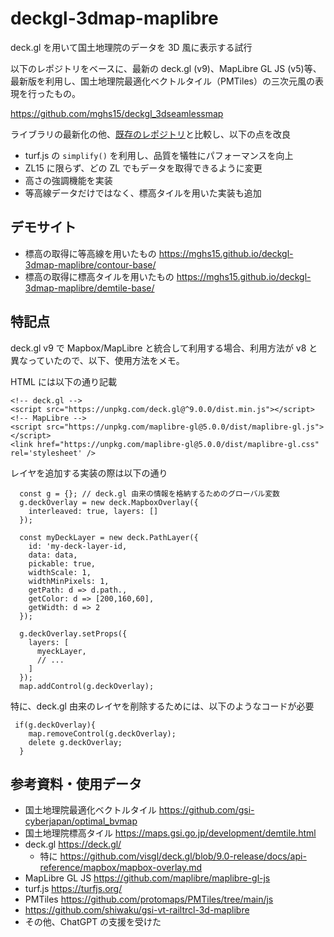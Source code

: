 # deckgl-3dmap-maplibre
deck.gl を用いて国土地理院のデータを 3D 風に表示する試行

以下のレポジトリをベースに、最新の deck.gl (v9)、MapLibre GL JS (v5)等、最新版を利用し、国土地理院最適化ベクトルタイル（PMTiles）の三次元風の表現を行ったもの。

https://github.com/mghs15/deckgl_3dseamlessmap

ライブラリの最新化の他、[既存のレポジトリ](https://github.com/mghs15/deckgl_3dseamlessmap)と比較し、以下の点を改良
* turf.js の `simplify()` を利用し、品質を犠牲にパフォーマンスを向上
* ZL15 に限らず、どの ZL でもデータを取得できるように変更
* 高さの強調機能を実装
* 等高線データだけではなく、標高タイルを用いた実装も追加

## デモサイト
* 標高の取得に等高線を用いたもの
  https://mghs15.github.io/deckgl-3dmap-maplibre/contour-base/
* 標高の取得に標高タイルを用いたもの
  https://mghs15.github.io/deckgl-3dmap-maplibre/demtile-base/
  
## 特記点

deck.gl v9 で Mapbox/MapLibre と統合して利用する場合、利用方法が v8 と異なっていたので、以下、使用方法をメモ。

HTML には以下の通り記載
```
<!-- deck.gl -->
<script src="https://unpkg.com/deck.gl@^9.0.0/dist.min.js"></script>
<!-- MapLibre -->
<script src="https://unpkg.com/maplibre-gl@5.0.0/dist/maplibre-gl.js"></script>
<link href="https://unpkg.com/maplibre-gl@5.0.0/dist/maplibre-gl.css" rel='stylesheet' />
```

レイヤを追加する実装の際は以下の通り
```
  const g = {}; // deck.gl 由来の情報を格納するためのグローバル変数
  g.deckOverlay = new deck.MapboxOverlay({
    interleaved: true, layers: []
  });

  const myDeckLayer = new deck.PathLayer({
    id: 'my-deck-layer-id,
    data: data,
    pickable: true,
    widthScale: 1,
    widthMinPixels: 1,
    getPath: d => d.path.,
    getColor: d => [200,160,60],
    getWidth: d => 2
  });

  g.deckOverlay.setProps({
    layers: [
      myeckLayer,
      // ...
    ]
  });
  map.addControl(g.deckOverlay);
```

特に、deck.gl 由来のレイヤを削除するためには、以下のようなコードが必要
```
 if(g.deckOverlay){
    map.removeControl(g.deckOverlay);
    delete g.deckOverlay;
  }
```

## 参考資料・使用データ

* 国土地理院最適化ベクトルタイル https://github.com/gsi-cyberjapan/optimal_bvmap
* 国土地理院標高タイル https://maps.gsi.go.jp/development/demtile.html
* deck.gl https://deck.gl/
  * 特に https://github.com/visgl/deck.gl/blob/9.0-release/docs/api-reference/mapbox/mapbox-overlay.md
* MapLibre GL JS https://github.com/maplibre/maplibre-gl-js
* turf.js https://turfjs.org/
* PMTiles https://github.com/protomaps/PMTiles/tree/main/js
* https://github.com/shiwaku/gsi-vt-railtrcl-3d-maplibre
* その他、ChatGPT の支援を受けた

